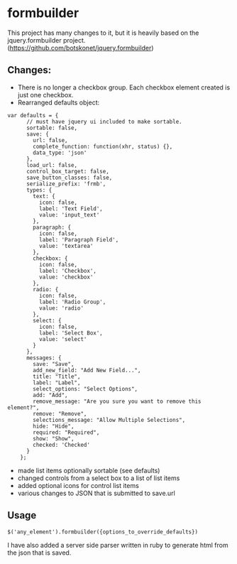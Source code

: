 formbuilder
==================

This project has many changes to it, but it is heavily based on the jquery.formbuilder project. (https://github.com/botskonet/jquery.formbuilder)

Changes:
-------

* There is no longer a checkbox group. Each checkbox element created is just one  checkbox.
* Rearranged defaults object:
```
var defaults = {
      // must have jquery ui included to make sortable.
      sortable: false,
      save: {
        url: false,
        complete_function: function(xhr, status) {},
        data_type: 'json'
      },
      load_url: false,
      control_box_target: false,
      save_button_classes: false,
      serialize_prefix: 'frmb',
      types: {
        text: {
          icon: false,
          label: 'Text Field',
          value: 'input_text'
        },
        paragraph: {
          icon: false,
          label: 'Paragraph Field',
          value: 'textarea'
        },
        checkbox: {
          icon: false,
          label: 'Checkbox',
          value: 'checkbox'
        },
        radio: {
          icon: false,
          label: 'Radio Group',
          value: 'radio'
        },
        select: {
          icon: false,
          label: 'Select Box',
          value: 'select'
        }
      },
      messages: {
        save: "Save",
        add_new_field: "Add New Field...",
        title: "Title",
        label: "Label",
        select_options: "Select Options",
        add: "Add",
        remove_message: "Are you sure you want to remove this element?",
        remove: "Remove",
        selections_message: "Allow Multiple Selections",
        hide: "Hide",
        required: "Required",
        show: "Show",
        checked: 'Checked'
      }
    };
```
* made list items optionally sortable (see defaults)
* changed controls from a select box to a list of list items
* added optional icons for control list items
* various changes to JSON that is submitted to save.url


Usage
-----

```
$('any_element').formbuilder({options_to_override_defaults})
```

I have also added a server side parser written in ruby to generate html from the json that is saved.

